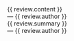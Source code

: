 <div class="review">

  <div class="review-overlay" id="review-overlay-{{ review.order }}" onclick="off({{ review.order }})">
    <div class="review-text">{{ review.content }}
      <div class="review-author">&mdash; {{ review.author }}</div>
    </div>
  </div>

  <div class="review-summary" onclick="on({{ review.order }})">
    {{ review.summary }}
    <div class="review-author">&mdash; {{ review.author }}</div>
  </div>

</div>